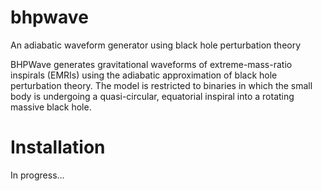 # bhpwave
An adiabatic waveform generator using black hole perturbation theory

BHPWave generates gravitational waveforms of extreme-mass-ratio inspirals (EMRIs) using the adiabatic approximation of black hole perturbation theory. The model is restricted to binaries in which the small body is undergoing a quasi-circular, equatorial inspiral into a rotating massive black hole.

# Installation

In progress...